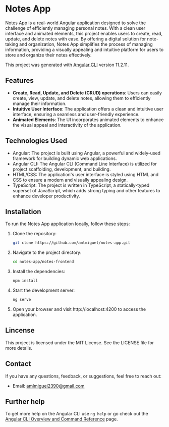 # Notes App

Notes App is a real-world Angular application designed to solve the challenge of efficiently managing personal notes. With a clean user interface and animated elements, this project enables users to create, read, update, and delete notes with ease. By offering a digital solution for note-taking and organization, Notes App simplifies the process of managing information, providing a visually appealing and intuitive platform for users to store and organize their notes effectively.

This project was generated with [Angular CLI](https://github.com/angular/angular-cli) version 11.2.11.
## Features

- **Create, Read, Update, and Delete (CRUD) operations**: Users can easily create, view, update, and delete notes, allowing them to efficiently manage their information.
- **Intuitive User Interface**: The application offers a clean and intuitive user interface, ensuring a seamless and user-friendly experience.
- **Animated Elements**: The UI incorporates animated elements to enhance the visual appeal and interactivity of the application.

## Technologies Used

- Angular: The project is built using Angular, a powerful and widely-used framework for building dynamic web applications.
- Angular CLI: The Angular CLI (Command Line Interface) is utilized for project scaffolding, development, and building.
- HTML/CSS: The application's user interface is styled using HTML and CSS to ensure a modern and visually appealing design.
- TypeScript: The project is written in TypeScript, a statically-typed superset of JavaScript, which adds strong typing and other features to enhance developer productivity.

## Installation

To run the Notes App application locally, follow these steps:

1. Clone the repository:

   ```bash
   git clone https://github.com/amlmiguel/notes-app.git

2. Navigate to the project directory:
    
    ```bash
    cd notes-app/notes-frontend

3. Install the dependencies:
    
    ```bash
    npm install

4. Start the development server:
    
    ```bash
    ng serve

5. Open your browser and visit http://localhost:4200 to access the application.   

## Lincense

This project is licensed under the MIT License. See the LICENSE file for more details.

## Contact
If you have any questions, feedback, or suggestions, feel free to reach out:

- Email: amlmiguel2390@gmail.com

## Further help

To get more help on the Angular CLI use `ng help` or go check out the [Angular CLI Overview and Command Reference](https://angular.io/cli) page.
